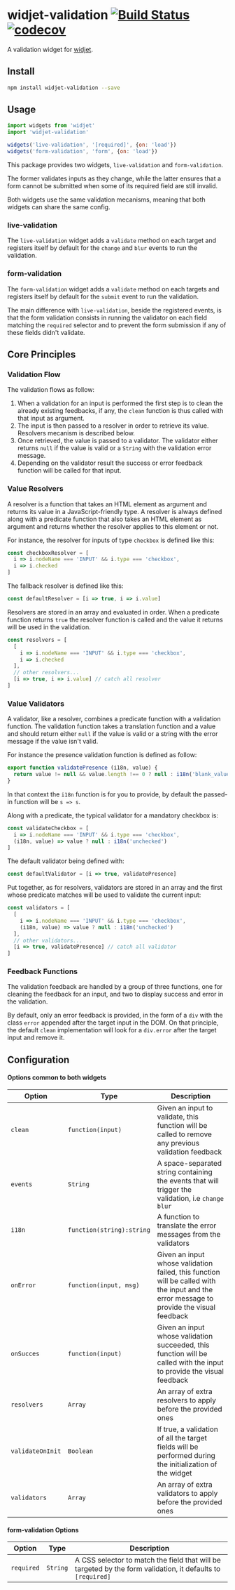 # widjet-validation [![Build Status](https://travis-ci.org/abe33/widjet-validation.svg?branch=master)](https://travis-ci.org/abe33/widjet-validation) [![codecov](https://codecov.io/gh/abe33/widjet-validation/branch/master/graph/badge.svg)](https://codecov.io/gh/abe33/widjet-validation)

A validation widget for [widjet](http://github.com/abe33/widjet).

## Install

```sh
npm install widjet-validation --save
```

## Usage

```js
import widgets from 'widjet'
import 'widjet-validation'

widgets('live-validation', '[required]', {on: 'load'})
widgets('form-validation', 'form', {on: 'load'})
```

This package provides two widgets, `live-validation` and `form-validation`.

The former validates inputs as they change, while the latter ensures that a form cannot be submitted when some of its required field are still invalid.

Both widgets use the same validation mecanisms, meaning that both widgets can share the same config.

### live-validation

The `live-validation` widget adds a `validate` method on each target and registers itself by default for the `change` and `blur` events to run the validation.

### form-validation

The `form-validation` widget adds a `validate` method on each targets and registers itself by default for the `submit` event to run the validation.

The main difference with `live-validation`, beside the registered events, is that the form validation consists in running the validator on each field matching the `required` selector and to prevent the form submission if any of these fields didn't validate.

## Core Principles

### Validation Flow

The validation flows as follow:

1. When a validation for an input is performed the first step is to clean the already existing feedbacks, if any, the `clean` function is thus called with that input as argument.
2. The input is then passed to a resolver in order to retrieve its value. Resolvers mecanism is described below.
3. Once retrieved, the value is passed to a validator. The validator either returns `null` if the value is valid or a `String` with the validation error message.
4. Depending on the validator result the success or error feedback function will be called for that input.

### Value Resolvers

A resolver is a function that takes an HTML element as argument and returns its value in a JavaScript-friendly type. A resolver is always defined along with a predicate function that also takes an HTML element as argument and returns whether the resolver applies to this element or not.

For instance, the resolver for inputs of type `checkbox` is defined like this:

```js
const checkboxResolver = [
  i => i.nodeName === 'INPUT' && i.type === 'checkbox',
  i => i.checked
]
```

The fallback resolver is defined like this:

```js
const defaultResolver = [i => true, i => i.value]
```

Resolvers are stored in an array and evaluated in order. When a predicate function returns `true` the resolver function is called and the value it returns
will be used in the validation.

```js
const resolvers = [
  [
    i => i.nodeName === 'INPUT' && i.type === 'checkbox',
    i => i.checked
  ],
  // other resolvers...
  [i => true, i => i.value] // catch all resolver
]
```

### Value Validators

A validator, like a resolver, combines a predicate function with a validation function. The validation function takes a translation function and a value and should return either `null` if the value is valid or a string with the error message if the value isn't valid.

For instance the presence validation function is defined as follow:

```js
export function validatePresence (i18n, value) {
  return value != null && value.length !== 0 ? null : i18n('blank_value')
}
```

In that context the `i18n` function is for you to provide, by default the passed-in function will be `s => s`.

Along with a predicate, the typical validator for a mandatory checkbox is:

```js
const validateCheckbox = [
  i => i.nodeName === 'INPUT' && i.type === 'checkbox',
  (i18n, value) => value ? null : i18n('unchecked')
]
```

The default validator being defined with:

```js
const defaultValidator = [i => true, validatePresence]
```

Put together, as for resolvers, validators are stored in an array and the first whose predicate matches will be used to validate the current input:

```js
const validators = [
  [
    i => i.nodeName === 'INPUT' && i.type === 'checkbox',
    (i18n, value) => value ? null : i18n('unchecked')
  ],
  // other validators...
  [i => true, validatePresence] // catch all validator
]
```

### Feedback Functions

The validation feedback are handled by a group of three functions, one for cleaning the feedback for an input, and two to display success and error in the validation.

By default, only an error feedback is provided, in the form of a `div` with the class `error` appended after the target input in the DOM. On that principle, the default `clean` implementation will look for a `div.error` after the target input and remove it.

## Configuration

#### Options common to both widgets

Option|Type|Description|
|---|---|---|
`clean`|`function(input)`|Given an input to validate, this function will be called to remove any previous validation feedback|
|`events`|`String`|A space-separated string containing the events that will trigger the validation, i.e `change blur`|
|`i18n`|`function(string):string`|A function to translate the error messages from the validators|
|`onError`|`function(input, msg)`|Given an input whose validation failed, this function will be called with the input and the error message to provide the visual feedback|
|`onSucces`|`function(input)`|Given an input whose validation succeeded, this function will be called with the input to provide the visual feedback|
|`resolvers`|`Array`|An array of extra resolvers to apply before the provided ones|
|`validateOnInit`|`Boolean`|If true, a validation of all the target fields will be performed during the initialization of the widget|
|`validators`|`Array`|An array of extra validators to apply before the provided ones|

#### form-validation Options

|Option|Type|Description|
|---|---|---|
|`required`|`String`|A CSS selector to match the field that will be targeted by the form validation, it defaults to `[required]`|
